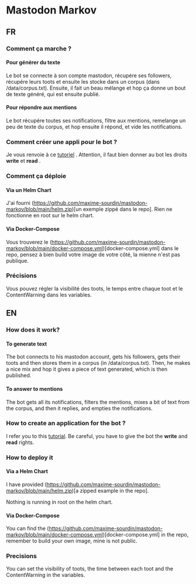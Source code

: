 # Mastodon Markov

## FR

### Comment ça marche ?
#### Pour générer du texte
Le bot se connecte à son compte mastodon, récupére ses followers, récupére leurs toots et ensuite les stocke dans un corpus (dans /data/corpus.txt).
Ensuite, il fait un beau mélange et hop ça donne un bout de texte généré, qui est ensuite publié.

#### Pour répondre aux mentions
Le bot récupére toutes ses notifications, filtre aux mentions, remelange un peu de texte du corpus, et hop ensuite il répond, et vide les notifications.

### Comment créer une appli pour le bot ?
Je vous renvoie à ce [tutoriel](https://botwiki.org/resource/tutorial/how-to-make-a-mastodon-botsin-space-app-bot/) . 
Attention, il faut bien donner au bot les droits **write** et **read** .

### Comment ça déploie
#### Via un Helm Chart
J'ai fourni (https://github.com/maxime-sourdin/mastodon-markov/blob/main/helm.zip)[un exemple zippé dans le repo]. Rien ne fonctionne en root sur le helm chart.

#### Via Docker-Compose
Vous trouverez le (https://github.com/maxime-sourdin/mastodon-markov/blob/main/docker-compose.yml)[docker-compose.yml] dans le repo, pensez à bien build votre image de votre côté, la mienne n'est pas publique.
	
### Précisions
Vous pouvez régler la visibilité des toots, le temps entre chaque toot et le ContentWarning dans les variables.

## EN

### How does it work?
#### To generate text
The bot connects to his mastodon account, gets his followers, gets their toots and then stores them in a corpus (in /data/corpus.txt).
Then, he makes a nice mix and hop it gives a piece of text generated, which is then published.

#### To answer to mentions
The bot gets all its notifications, filters the mentions, mixes a bit of text from the corpus, and then it replies, and empties the notifications.

### How to create an application for the bot ?
I refer you to this [tutorial](https://botwiki.org/resource/tutorial/how-to-make-a-mastodon-botsin-space-app-bot/). 
Be careful, you have to give the bot the **write** and **read** rights.

### How to deploy it
#### Via a Helm Chart
I have provided (https://github.com/maxime-sourdin/mastodon-markov/blob/main/helm.zip)[a zipped example in the repo].

Nothing is running in root on the helm chart.

#### Via Docker-Compose
You can find the (https://github.com/maxime-sourdin/mastodon-markov/blob/main/docker-compose.yml)[docker-compose.yml] in the repo, remember to build your own image, mine is not public.
	
### Precisions
You can set the visibility of toots, the time between each toot and the ContentWarning in the variables.